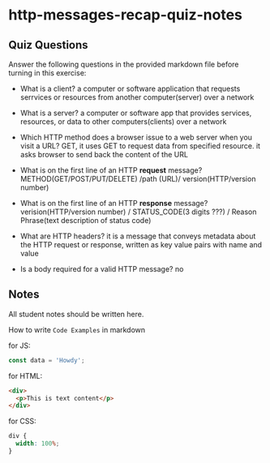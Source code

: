 # http-messages-recap-quiz-notes

## Quiz Questions

Answer the following questions in the provided markdown file before turning in this exercise:

- What is a client?
  a computer or software application that requests serrvices or resources from another computer(server) over a network

- What is a server?
  a computer or software app that provides services, resources, or data to other computers(clients) over a network

- Which HTTP method does a browser issue to a web server when you visit a URL?
  GET, it uses GET to request data from specified resource. it asks browser to send back the content of the URL

- What is on the first line of an HTTP **request** message?
  METHOD(GET/POST/PUT/DELETE) /path (URL)/ version(HTTP/version number)

- What is on the first line of an HTTP **response** message?
  verision(HTTP/version number) / STATUS_CODE(3 digits ???) / Reason Phrase(text description of status code)

- What are HTTP headers?
  it is a message that conveys metadata about the HTTP request or response, written as key value pairs with name and value

- Is a body required for a valid HTTP message?
  no

## Notes

All student notes should be written here.

How to write `Code Examples` in markdown

for JS:

```javascript
const data = 'Howdy';
```

for HTML:

```html
<div>
  <p>This is text content</p>
</div>
```

for CSS:

```css
div {
  width: 100%;
}
```
